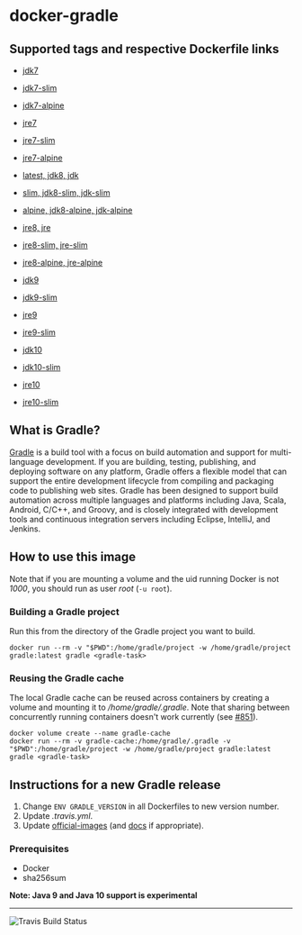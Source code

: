 # docker-gradle

## Supported tags and respective Dockerfile links

* [jdk7](https://github.com/keeganwitt/docker-gradle/blob/master/jdk7/Dockerfile)
* [jdk7-slim](https://github.com/keeganwitt/docker-gradle/blob/master/jdk7-slim/Dockerfile)
* [jdk7-alpine](https://github.com/keeganwitt/docker-gradle/blob/master/jdk7-alpine/Dockerfile)

* [jre7](https://github.com/keeganwitt/docker-gradle/blob/master/jre7/Dockerfile)
* [jre7-slim](https://github.com/keeganwitt/docker-gradle/blob/master/jre7-slim/Dockerfile)
* [jre7-alpine](https://github.com/keeganwitt/docker-gradle/blob/master/jre7-alpine/Dockerfile)

* [latest, jdk8, jdk](https://github.com/keeganwitt/docker-gradle/blob/master/jdk8/Dockerfile)
* [slim, jdk8-slim, jdk-slim](https://github.com/keeganwitt/docker-gradle/blob/master/jdk8-slim/Dockerfile)
* [alpine, jdk8-alpine, jdk-alpine](https://github.com/keeganwitt/docker-gradle/blob/master/jdk8-alpine/Dockerfile)

* [jre8, jre](https://github.com/keeganwitt/docker-gradle/blob/master/jre8/Dockerfile)
* [jre8-slim, jre-slim](https://github.com/keeganwitt/docker-gradle/blob/master/jre8-slim/Dockerfile)
* [jre8-alpine, jre-alpine](https://github.com/keeganwitt/docker-gradle/blob/master/jre8-alpine/Dockerfile)

* [jdk9](https://github.com/keeganwitt/docker-gradle/blob/master/jdk9/Dockerfile)
* [jdk9-slim](https://github.com/keeganwitt/docker-gradle/blob/master/jdk9-slim/Dockerfile)

* [jre9](https://github.com/keeganwitt/docker-gradle/blob/master/jre9/Dockerfile)
* [jre9-slim](https://github.com/keeganwitt/docker-gradle/blob/master/jre9-slim/Dockerfile)

* [jdk10](https://github.com/keeganwitt/docker-gradle/blob/master/jdk10/Dockerfile)
* [jdk10-slim](https://github.com/keeganwitt/docker-gradle/blob/master/jdk10-slim/Dockerfile)

* [jre10](https://github.com/keeganwitt/docker-gradle/blob/master/jre10/Dockerfile)
* [jre10-slim](https://github.com/keeganwitt/docker-gradle/blob/master/jre10-slim/Dockerfile)

## What is Gradle?

[Gradle](https://gradle.org/) is a build tool with a focus on build automation and support for multi-language development. If you are building, testing, publishing, and deploying software on any platform, Gradle offers a flexible model that can support the entire development lifecycle from compiling and packaging code to publishing web sites. Gradle has been designed to support build automation across multiple languages and platforms including Java, Scala, Android, C/C++, and Groovy, and is closely integrated with development tools and continuous integration servers including Eclipse, IntelliJ, and Jenkins.

## How to use this image

Note that if you are mounting a volume and the uid running Docker is not _1000_, you should run as user _root_ (`-u root`).

### Building a Gradle project

Run this from the directory of the Gradle project you want to build.

`docker run --rm -v "$PWD":/home/gradle/project -w /home/gradle/project gradle:latest gradle <gradle-task>`

### Reusing the Gradle cache

The local Gradle cache can be reused across containers by creating a volume and mounting it to _/home/gradle/.gradle_.
Note that sharing between concurrently running containers doesn't work currently
(see [#851](https://github.com/gradle/gradle/issues/851)).

```
docker volume create --name gradle-cache
docker run --rm -v gradle-cache:/home/gradle/.gradle -v "$PWD":/home/gradle/project -w /home/gradle/project gradle:latest gradle <gradle-task>
```

## Instructions for a new Gradle release

1. Change `ENV GRADLE_VERSION` in all Dockerfiles to new version number.
1. Update _.travis.yml_.
1. Update [official-images](https://github.com/docker-library/official-images) (and [docs](https://github.com/docker-library/docs) if appropriate).

### Prerequisites

* Docker
* sha256sum

**Note: Java 9 and Java 10 support is experimental**

---
![Travis Build Status](https://travis-ci.org/keeganwitt/docker-gradle.svg?branch=master)

